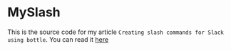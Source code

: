 MySlash
=======

This is the source code for my article `Creating slash commands for Slack using bottle`. You can read it [here]()
